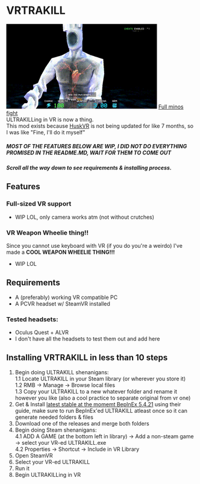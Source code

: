 # VRTRAKILL
![](/GithubStuff/thypunishmentisdeath.gif)  [Full minos fight](https://www.youtube.com/watch?v=yrofGYf_xTI)  
ULTRAKILLing in VR is now a thing.  
This mod exists because [HuskVR](https://github.com/TeamDoodz/HuskVR) is not being updated for like 7 months, so I was like "Fine, I'll do it myself"  

##### MOST OF THE FEATURES BELOW ARE WIP, I DID NOT DO EVERYTHING PROMISED IN THE README.MD, WAIT FOR THEM TO COME OUT

##### Scroll all the way down to see requirements & installing process.

## Features

### Full-sized VR support
- WIP LOL, only camera works atm (not without crutches)

### VR Weapon Wheelie thing!!
Since you cannot use keyboard with VR (if you do you're a weirdo) I've made a **COOL WEAPON WHEELIE THING!!!**
- WIP LOL

## Requirements
- A (preferably) working VR compatible PC  
- A PCVR headset w/ SteamVR installed
### Tested headsets:
- Oculus Quest + ALVR  
- I don't have all the headsets to test them out and add here

## Installing VRTRAKILL in less than 10 steps
1. Begin doing ULTRAKILL shenanigans:  
  1.1 Locate ULTRAKILL in your Steam library (or wherever you store it)  
  1.2 RMB -> Manage -> Browse local files  
  1.3 Copy your ULTRAKILL to a new whatever folder and rename it however you like (also a cool practice to separate original from vr one)  
2. Get & Install [latest stable at the momemt BepInEx 5.4.21](https://github.com/BepInEx/BepInEx/releases/tag/v5.4.21) using their guide, make sure to run BepInEx'ed ULTRAKILL atleast once so it can generate needed folders & files  
3. Download one of the releases and merge both folders
4. Begin doing Steam shenanigans:  
  4.1 ADD A GAME (at the bottom left in library) -> Add a non-steam game -> select your VR-ed ULTRAKILL.exe  
  4.2 Properties -> Shortcut -> Include in VR Library
5. Open SteamVR
6. Select your VR-ed ULTRAKILL
7. Run it
8. Begin ULTRAKILLing in VR
